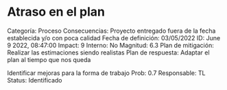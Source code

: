 # Atraso en el plan

Categoría: Proceso
Consecuencias: Proyecto entregado fuera de la fecha establecida y/o con poca calidad
Fecha de definición: 03/05/2022
ID: June 9 2022, 08:47:00
Impact: 9
Interno: No
Magnitud: 6.3
Plan de mitigación: Realizar las estimaciones siendo realistas
Plan de respuesta: Adaptar el plan al tiempo que nos queda 

Identificar mejoras para la forma de trabajo
Prob: 0.7
Responsable: TL
Status: Identificado